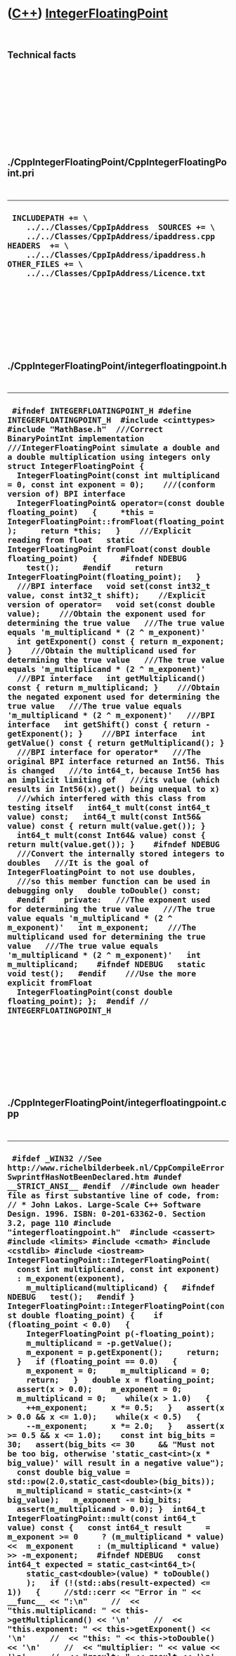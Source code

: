 
 

 

 

 

 

([C++](Cpp.md)) [IntegerFloatingPoint](CppIntegerFloatingPoint.md)
====================================================================

 

Technical facts
---------------

 

 

 

 

 

 

./CppIntegerFloatingPoint/CppIntegerFloatingPoint.pri
-----------------------------------------------------

 

  --------------------------------------------------------------------------------------------------------------------------------------------------------------------------------------------------------------------------------------
  ` INCLUDEPATH += \     ../../Classes/CppIpAddress  SOURCES += \     ../../Classes/CppIpAddress/ipaddress.cpp  HEADERS  += \     ../../Classes/CppIpAddress/ipaddress.h  OTHER_FILES += \     ../../Classes/CppIpAddress/Licence.txt`
  --------------------------------------------------------------------------------------------------------------------------------------------------------------------------------------------------------------------------------------

 

 

 

 

 

./CppIntegerFloatingPoint/integerfloatingpoint.h
------------------------------------------------

 

  -------------------------------------------------------------------------------------------------------------------------------------------------------------------------------------------------------------------------------------------------------------------------------------------------------------------------------------------------------------------------------------------------------------------------------------------------------------------------------------------------------------------------------------------------------------------------------------------------------------------------------------------------------------------------------------------------------------------------------------------------------------------------------------------------------------------------------------------------------------------------------------------------------------------------------------------------------------------------------------------------------------------------------------------------------------------------------------------------------------------------------------------------------------------------------------------------------------------------------------------------------------------------------------------------------------------------------------------------------------------------------------------------------------------------------------------------------------------------------------------------------------------------------------------------------------------------------------------------------------------------------------------------------------------------------------------------------------------------------------------------------------------------------------------------------------------------------------------------------------------------------------------------------------------------------------------------------------------------------------------------------------------------------------------------------------------------------------------------------------------------------------------------------------------------------------------------------------------------------------------------------------------------------------------------------------------------------------------------------------------------------------------------------------------------------------------------------------------------------------------------------------------------------------------------------------------------------------------------------------------------------------------------------------------------------------------------------------------------------------------------------------------------------------------------------------------
  ` #ifndef INTEGERFLOATINGPOINT_H #define INTEGERFLOATINGPOINT_H  #include <cinttypes> #include "MathBase.h"  ///Correct BinaryPointInt implementation ///IntegerFloatingPoint simulate a double and a double multiplication using integers only struct IntegerFloatingPoint {   IntegerFloatingPoint(const int multiplicand = 0, const int exponent = 0);    ///(conform version of) BPI interface   IntegerFloatingPoint& operator=(const double floating_point)   {     *this = IntegerFloatingPoint::fromFloat(floating_point);     return *this;   }    ///Explicit reading from float   static IntegerFloatingPoint fromFloat(const double floating_point)   {     #ifndef NDEBUG     test();     #endif     return IntegerFloatingPoint(floating_point);   }    ///BPI interface   void set(const int32_t value, const int32_t shift);    //Explicit version of operator=   void set(const double value);    ///Obtain the exponent used for determining the true value   ///The true value equals 'm_multiplicand * (2 ^ m_exponent)'   int getExponent() const { return m_exponent; }    ///Obtain the multiplicand used for determining the true value   ///The true value equals 'm_multiplicand * (2 ^ m_exponent)'   ///BPI interface   int getMultiplicand() const { return m_multiplicand; }    ///Obtain the negated exponent used for determining the true value   ///The true value equals 'm_multiplicand * (2 ^ m_exponent)'   ///BPI interface   int getShift() const { return -getExponent(); }    ///BPI interface   int getValue() const { return getMultiplicand(); }    ///BPI interface for operator*   ///The original BPI interface returned an Int56. This is changed   ///to int64_t, because Int56 has an implicit limiting of   ///its value (which results in Int56(x).get() being unequal to x)   ///which interfered with this class from testing itself   int64_t mult(const int64_t value) const;   int64_t mult(const Int56& value) const { return mult(value.get()); }   int64_t mult(const Int64& value) const { return mult(value.get()); }    #ifndef NDEBUG   ///Convert the internally stored integers to doubles   ///It is the goal of IntegerFloatingPoint to not use doubles,   ///so this member function can be used in debugging only   double toDouble() const;   #endif    private:   ///The exponent used for determining the true value   ///The true value equals 'm_multiplicand * (2 ^ m_exponent)'   int m_exponent;    ///The multiplicand used for determining the true value   ///The true value equals 'm_multiplicand * (2 ^ m_exponent)'   int m_multiplicand;    #ifndef NDEBUG   static void test();   #endif    ///Use the more explicit fromFloat   IntegerFloatingPoint(const double floating_point); };  #endif // INTEGERFLOATINGPOINT_H`
  -------------------------------------------------------------------------------------------------------------------------------------------------------------------------------------------------------------------------------------------------------------------------------------------------------------------------------------------------------------------------------------------------------------------------------------------------------------------------------------------------------------------------------------------------------------------------------------------------------------------------------------------------------------------------------------------------------------------------------------------------------------------------------------------------------------------------------------------------------------------------------------------------------------------------------------------------------------------------------------------------------------------------------------------------------------------------------------------------------------------------------------------------------------------------------------------------------------------------------------------------------------------------------------------------------------------------------------------------------------------------------------------------------------------------------------------------------------------------------------------------------------------------------------------------------------------------------------------------------------------------------------------------------------------------------------------------------------------------------------------------------------------------------------------------------------------------------------------------------------------------------------------------------------------------------------------------------------------------------------------------------------------------------------------------------------------------------------------------------------------------------------------------------------------------------------------------------------------------------------------------------------------------------------------------------------------------------------------------------------------------------------------------------------------------------------------------------------------------------------------------------------------------------------------------------------------------------------------------------------------------------------------------------------------------------------------------------------------------------------------------------------------------------------------------------------------

 

 

 

 

 

./CppIntegerFloatingPoint/integerfloatingpoint.cpp
--------------------------------------------------

 

  ------------------------------------------------------------------------------------------------------------------------------------------------------------------------------------------------------------------------------------------------------------------------------------------------------------------------------------------------------------------------------------------------------------------------------------------------------------------------------------------------------------------------------------------------------------------------------------------------------------------------------------------------------------------------------------------------------------------------------------------------------------------------------------------------------------------------------------------------------------------------------------------------------------------------------------------------------------------------------------------------------------------------------------------------------------------------------------------------------------------------------------------------------------------------------------------------------------------------------------------------------------------------------------------------------------------------------------------------------------------------------------------------------------------------------------------------------------------------------------------------------------------------------------------------------------------------------------------------------------------------------------------------------------------------------------------------------------------------------------------------------------------------------------------------------------------------------------------------------------------------------------------------------------------------------------------------------------------------------------------------------------------------------------------------------------------------------------------------------------------------------------------------------------------------------------------------------------------------------------------------------------------------------------------------------------------------------------------------------------------------------------------------------------------------------------------------------------------------------------------------------------------------------------------------------------------------------------------------------------------------------------------------------------------------------------------------------------------------------------------------------------------------------------------------------------------------------------------------------------------------------------------------------------------------------------------------------------------------------------------------------------------------------------------------------------------------------------------------------------------------------------------------------------------------------------------------------------------------------------------------------------------------------------------------------------------------------------------------------------------------------------------------------------------------------------------------------------------------------------------------------------------------------------------------------------------------------------------------------------------------------------------------------------------------------------------------------------------------------------------------------------------------------------------------------------------------------------------------------------------------------------------------------------------------------------------------------------------------------------------------------------------------------------------------------------------------------------------------------------------------------------------------------------------------------------------------------------------------------------------------------------------------------------------------------------------------------------------------------------------------------------------------------------------------------------------------------------------------------------------------------------------------------------------------------------------------------------------------------------------------------------------------------------------------------------------------------------------------------------------------------------------------------------------------------------------------------------------------------------------------------------------------------------------------------------------------------------------------------------------------------------------------------------------------------------------------------------------------------------------------------------------------------------------------------------------------------------------------------------------------------------------------------------------------------------------------------------------------------------------------------------------------------------------------------------------------------------------------------------------------------------------------------------------------------------------------------------------------------------------------------------------------------------------------------------------------------------------------------------------------------------------------------------------------------------------------------------------------------------------------------------------------------------------------------------------------------------------------------------------------------------------------------------------------------------------------------------------------------------------------------------------------------------------------------------------------------------------------------------------------------------------------------------------------------------------------------------------------------------------------------------------------------------------------------------------------------------------------------------------------
  ` #ifdef _WIN32 //See http://www.richelbilderbeek.nl/CppCompileErrorSwprintfHasNotBeenDeclared.htm #undef __STRICT_ANSI__ #endif  //#include own header file as first substantive line of code, from: // * John Lakos. Large-Scale C++ Software Design. 1996. ISBN: 0-201-63362-0. Section 3.2, page 110 #include "integerfloatingpoint.h"  #include <cassert> #include <limits> #include <cmath> #include <cstdlib> #include <iostream>  IntegerFloatingPoint::IntegerFloatingPoint(   const int multiplicand, const int exponent)   : m_exponent(exponent),     m_multiplicand(multiplicand) {   #ifndef NDEBUG   test();   #endif }  IntegerFloatingPoint::IntegerFloatingPoint(const double floating_point) {    if (floating_point < 0.0)   {     IntegerFloatingPoint p(-floating_point);     m_multiplicand = -p.getValue();     m_exponent = p.getExponent();     return;   }   if (floating_point == 0.0)   {     m_exponent = 0;     m_multiplicand = 0;     return;   }   double x = floating_point;   assert(x > 0.0);    m_exponent = 0;   m_multiplicand = 0;    while(x > 1.0)   {     ++m_exponent;     x *= 0.5;   }   assert(x > 0.0 && x <= 1.0);    while(x < 0.5)   {     --m_exponent;     x *= 2.0;   }   assert(x >= 0.5 && x <= 1.0);    const int big_bits = 30;   assert(big_bits <= 30     && "Must not be too big, otherwise 'static_cast<int>(x * big_value)' will result in a negative value");    const double big_value = std::pow(2.0,static_cast<double>(big_bits));   m_multiplicand = static_cast<int>(x * big_value);   m_exponent -= big_bits;   assert(m_multiplicand > 0.0); }  int64_t IntegerFloatingPoint::mult(const int64_t value) const {   const int64_t result     = m_exponent >= 0     ? (m_multiplicand * value) <<  m_exponent     : (m_multiplicand * value) >> -m_exponent;    #ifndef NDEBUG   const int64_t expected = static_cast<int64_t>(     static_cast<double>(value) * toDouble()     );   if (!(std::abs(result-expected) <= 1))   {     //std::cerr << "Error in " << __func__ << ":\n"     //  << "this.multiplicand: " << this->getMultiplicand() << '\n'     //  << "this.exponent: " << this->getExponent() << '\n'     //  << "this: " << this->toDouble() << '\n'     //  << "multiplier: " << value << '\n'     //  << "result: " << result << '\n'     //  << "expected: " << expected << '\n';     //std::cerr << __func__ << " failed, use floating point" << '\n';     return expected;   }   assert(std::abs(result-expected) <= 1);   #endif   return result; }  void IntegerFloatingPoint::set(const int32_t value, const int32_t shift) {   m_multiplicand = value;   m_exponent = -shift; }  void IntegerFloatingPoint::set(double value) {   IntegerFloatingPoint p(value);   m_multiplicand = p.getValue();   m_exponent = p.getShift(); }  #ifndef NDEBUG void IntegerFloatingPoint::test() {   {     static bool is_tested = false;     if (is_tested) return;     is_tested = true;   }   //Test for zero   {     const IntegerFloatingPoint p = IntegerFloatingPoint::fromFloat(0.0);     assert(p.toDouble() == 0.0);   }    //Test for correct conversion from and to float   //For positive powers of 2   for (int i=-65; i!=65; ++i)   {     const double x = std::pow(2.0,static_cast<double>(i));     const IntegerFloatingPoint p = IntegerFloatingPoint::fromFloat(x);     const double y = p.toDouble();     assert(std::abs(x-y) <  std::numeric_limits<double>::epsilon());   }   //Test for correct conversion from and to float   //For negative values of 2   for (int i=-65; i!=65; ++i)   {     const double x = -std::pow(2.0,static_cast<double>(i));     assert(x < 0.0);     const IntegerFloatingPoint p = IntegerFloatingPoint::fromFloat(x);     const double y = p.toDouble();     assert(y < 0.0);     assert(std::abs(x-y) < std::numeric_limits<double>::epsilon());   }    //Test for correct conversion from and to float   //For positive powers of 2 with random noise added   for (int i=-65; i!=65; ++i)   {     const int n_tests_per_power = 100;     for (int j = 0; j!=n_tests_per_power; ++j)     {       const double f         = static_cast<double>(std::rand())         / static_cast<double>(RAND_MAX);       const double x         = std::pow(2.0,static_cast<double>(i))         * (0.5 + f);       const IntegerFloatingPoint p = IntegerFloatingPoint::fromFloat(x);       const double y = p.toDouble();       if (x == 0.0)       {         assert(std::abs(x-y) < std::numeric_limits<double>::epsilon());       }       else       {         assert(x != 0.0);         const double ratio = y/x;         assert(ratio >= 0.9999);         assert(ratio <= 1.0001);       }     }   }   //Test for correct conversion from and to float   //For negative values of 2 with random noise added   for (int i=-65; i!=65; ++i)   {     const int n_tests_per_power = 100;     for (int j = 0; j!=n_tests_per_power; ++j)     {       const double f         = static_cast<double>(std::rand())         / static_cast<double>(RAND_MAX);       const double x         = -std::pow(2.0,static_cast<double>(i))         * (0.5 * f);       const IntegerFloatingPoint p = IntegerFloatingPoint::fromFloat(x);       const double y = p.toDouble();       if (x == 0.0)       {         assert(std::abs(x-y) < std::numeric_limits<double>::epsilon());       }       else       {         assert(x != 0.0);         const double ratio = y/x;         assert(ratio >= 0.9999);         assert(ratio <= 1.0001);       }     }   }   //Test IntegerFloatingPoint::mult   {     for (int a_sign = 0; a_sign != 4; ++a_sign)     {       for (int i=-100; i<100; i+=4)       {         const int x_multiplicand = i * (a_sign / 2 ? -1 : 1);         const int x_exponent = i / 4;          const double x           = static_cast<double>(x_multiplicand)           * std::pow(2.0,static_cast<double>(x_exponent));          const int64_t y = i * i * i * i * i * (a_sign % 2 ? -1 : 1);          const int64_t expected           = static_cast<int64_t>(             x*static_cast<double>(y)           );          const IntegerFloatingPoint ifp(x_multiplicand,x_exponent);         const int64_t result = ifp.mult(y);         assert(std::abs(result-expected) <= 1);       }     }   } } #endif  #ifndef NDEBUG double IntegerFloatingPoint::toDouble() const {   return m_multiplicand * std::pow(2.0,static_cast<double>(m_exponent)); } #endif`
  ------------------------------------------------------------------------------------------------------------------------------------------------------------------------------------------------------------------------------------------------------------------------------------------------------------------------------------------------------------------------------------------------------------------------------------------------------------------------------------------------------------------------------------------------------------------------------------------------------------------------------------------------------------------------------------------------------------------------------------------------------------------------------------------------------------------------------------------------------------------------------------------------------------------------------------------------------------------------------------------------------------------------------------------------------------------------------------------------------------------------------------------------------------------------------------------------------------------------------------------------------------------------------------------------------------------------------------------------------------------------------------------------------------------------------------------------------------------------------------------------------------------------------------------------------------------------------------------------------------------------------------------------------------------------------------------------------------------------------------------------------------------------------------------------------------------------------------------------------------------------------------------------------------------------------------------------------------------------------------------------------------------------------------------------------------------------------------------------------------------------------------------------------------------------------------------------------------------------------------------------------------------------------------------------------------------------------------------------------------------------------------------------------------------------------------------------------------------------------------------------------------------------------------------------------------------------------------------------------------------------------------------------------------------------------------------------------------------------------------------------------------------------------------------------------------------------------------------------------------------------------------------------------------------------------------------------------------------------------------------------------------------------------------------------------------------------------------------------------------------------------------------------------------------------------------------------------------------------------------------------------------------------------------------------------------------------------------------------------------------------------------------------------------------------------------------------------------------------------------------------------------------------------------------------------------------------------------------------------------------------------------------------------------------------------------------------------------------------------------------------------------------------------------------------------------------------------------------------------------------------------------------------------------------------------------------------------------------------------------------------------------------------------------------------------------------------------------------------------------------------------------------------------------------------------------------------------------------------------------------------------------------------------------------------------------------------------------------------------------------------------------------------------------------------------------------------------------------------------------------------------------------------------------------------------------------------------------------------------------------------------------------------------------------------------------------------------------------------------------------------------------------------------------------------------------------------------------------------------------------------------------------------------------------------------------------------------------------------------------------------------------------------------------------------------------------------------------------------------------------------------------------------------------------------------------------------------------------------------------------------------------------------------------------------------------------------------------------------------------------------------------------------------------------------------------------------------------------------------------------------------------------------------------------------------------------------------------------------------------------------------------------------------------------------------------------------------------------------------------------------------------------------------------------------------------------------------------------------------------------------------------------------------------------------------------------------------------------------------------------------------------------------------------------------------------------------------------------------------------------------------------------------------------------------------------------------------------------------------------------------------------------------------------------------------------------------------------------------------------------------------------------------------------------------------------------------------------------------------------------------

 

 

 

 

 

 

This page has been created by the [tool](Tools.md)
[CodeToHtml](ToolCodeToHtml.md)
